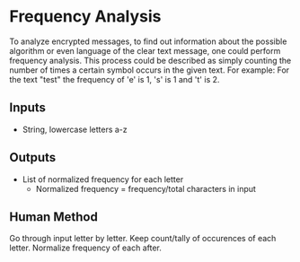 # Frequency Analysis
To analyze encrypted messages, to find out information about the possible 
algorithm or even language of the clear text message, one could perform 
frequency analysis. This process could be described as simply counting 
the number of times a certain symbol occurs in the given text. 
For example:
For the text "test" the frequency of 'e' is 1, 's' is 1 and 't' is 2.

## Inputs
*  String, lowercase letters a-z

## Outputs
* List of normalized frequency for each letter
    * Normalized frequency = frequency/total characters in input

## Human Method
Go through input letter by letter. Keep count/tally of occurences of each letter.
Normalize frequency of each after.